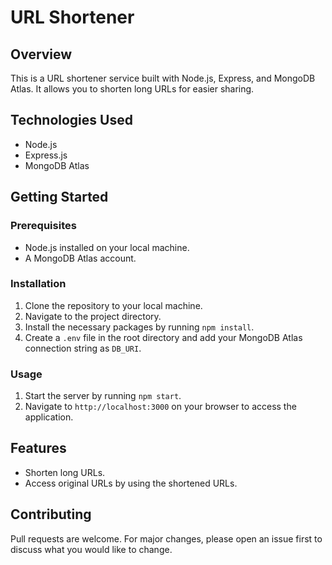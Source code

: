 # URL Shortener

## Overview
This is a URL shortener service built with Node.js, Express, and MongoDB Atlas. It allows you to shorten long URLs for easier sharing.

## Technologies Used
- Node.js
- Express.js
- MongoDB Atlas

## Getting Started

### Prerequisites
- Node.js installed on your local machine.
- A MongoDB Atlas account.

### Installation
1. Clone the repository to your local machine.
2. Navigate to the project directory.
3. Install the necessary packages by running `npm install`.
4. Create a `.env` file in the root directory and add your MongoDB Atlas connection string as `DB_URI`.

### Usage
1. Start the server by running `npm start`.
2. Navigate to `http://localhost:3000` on your browser to access the application.

## Features
- Shorten long URLs.
- Access original URLs by using the shortened URLs.

## Contributing
Pull requests are welcome. For major changes, please open an issue first to discuss what you would like to change.
